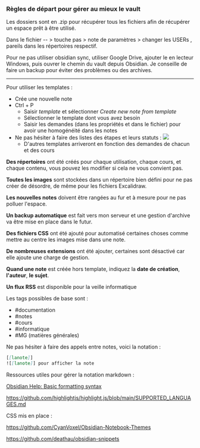 ### Règles de départ pour gérer au mieux le vault

Les dossiers sont en .zip pour récupérer tous les fichiers afin de récupérer un espace prêt à être utilisé.

Dans le fichier -- > touche pas > note de paramètres > changer les USERs , pareils dans les répertoires respectif.

Pour ne pas utiliser obsidian sync, utiliser Google Drive, ajouter le en lecteur Windows, puis ouvrer le chemin du vault depuis Obsidian. Je conseille de faire un backup pour éviter des problèmes ou des archives.

----

Pour utiliser les templates : 
- Crée une nouvelle note
- Ctrl + P
	- Saisir *template* et sélectionner *Create new note from template*
	- Sélectionner le template dont vous avez besoin 
	- Saisir les demandes (dans les propriétés et dans le fichier) pour avoir une homogénéité dans les notes
- Ne pas hésiter à faire des listes des étapes et leurs statuts : 
![](https://raw.githubusercontent.com/deathau/obsidian-snippets/main/images/checkboxes.png)
	- D'autres templates arriveront en fonction des demandes de chacun et des cours


**Des répertoires** ont été créés pour chaque utilisation, chaque cours, et chaque contenu, vous pouvez les modifier si cela ne vous convient pas.

**Toutes les images** sont stockées dans un répertoire bien défini pour ne pas créer de désordre, de même pour les fichiers Excalidraw.

**Les nouvelles notes** doivent être rangées au fur et à mesure pour ne pas polluer l'espace.

**Un backup automatique** est fait vers mon serveur et une gestion d'archive va être mise en place dans le futur.

**Des fichiers CSS** ont été ajouté pour automatisé certaines choses comme mettre au centre les images mise dans une note.

**De nombreuses extensions** ont été ajouter, certaines sont désactivé car elle ajoute une charge de gestion. 

**Quand une note** est créée hors template, indiquez la **date de création**, **l'auteur**, **le sujet**.

**Un flux RSS** est disponible pour la veille informatique

Les tags possibles de base sont : 
- #documentation 
- #notes 
- #cours 
- #informatique 
- #MG (matières générales)

Ne pas hésiter à faire des appels entre notes, voici la notation : 
```md
[[lanote]]
![[lanote]] pour afficher la note
```

Ressources utiles pour gérer la notation markdown : 

[Obsidian Help: Basic formatting syntax](https://help.obsidian.md/Editing+and+formatting/Basic+formatting+syntax)

https://github.com/highlightjs/highlight.js/blob/main/SUPPORTED_LANGUAGES.md

CSS mis en place : 

https://github.com/CyanVoxel/Obsidian-Notebook-Themes

https://github.com/deathau/obsidian-snippets

